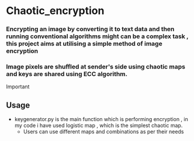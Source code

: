 # Chaotic_encryption
### Encrypting an image by converting it to text data and then running conventional algorithms might can be a complex task , this project aims at utilising a simple method of image encryption 
### Image pixels are shuffled at sender's side using chaotic maps and keys are shared using ECC algorithm.

> [!IMPORTANT]
> ## Usage
- keygenerator.py is the main function which is performing encryption , in my code i have used logistic map , which is the simplest chaotic map.
  - Users can use different maps and combinations as per their needs

